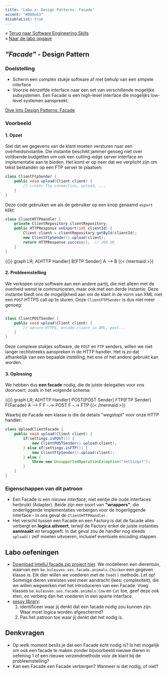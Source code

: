 ```yaml
---
title: 'Labo x: Design Patterns: Facade'
accent: "#008eb3"
disableList: true
---
```


&laquo;&nbsp;[Terug naar Software Engineering Skills](/teaching/ses)<br/>
&raquo;&nbsp;[Naar de labo opgave](#oef)

## _"Facade"_ - Design Pattern

### Doelstelling

* Scherm een complex stukje software af met behulp van een simpele interface
* Voorzie éénzelfde interface naar een set van verschillende mogelijke subsystemen. Een Facade is een high-level interface die mogelijks low-level systemen aanspreekt. 

[Dive Into Design Patterns: Facade](https://sourcemaking.com/design_patterns/facade)

### Voorbeeld

#### 1. Opzet

Stel dat we gegevens van de klant moeten versturen naar een overheidsinstantie. Die instantie beschikt jammer genoeg niet over voldoende budgetten om ook een cutting-edge server interface en implementatie aan te bieden. Het komt er op neer dat we verplicht zijn om tekst bestanden op een FTP server te plaatsen. 

```java
class ClientFtpSender {
    public void upload(Client client) {
        // create ftp connection, upload, ...
    }
}
```

Deze code gebruiken we als de gebruiker op een knop genaamd `export`
 klikt:

```java
class ClientHTTPHandler {
    private ClientRepository clientRepository;
    public HTTPResponse onExport(int clientId) {
        Client client = clientRepository.getById(clientId);
        new ClientFtpSender().upload(client);
        return HTTPResponse.success();  // 200 OK
    }
}
```

{{<mermaid>}}
graph LR;
    A[HTTP Handler]
    B[FTP Sender]
    A --> B
{{< /mermaid >}}

#### 2. Probleemstelling

We verkopen onze software aan een andere partij, die niet alleen met de overheid wenst te communiceren, maar ook met een derde instantie. Deze instantie biedt ons de mogelijkheid aan om de klant in de vorm van XML met een `POST` HTTPS call op te sturen. Onze `ClientFTPSender` is dus niet meer genoeg:

```java

class ClientPOSTSender {
    public void upload(Client client) {
        // secure HTTPS, encode client in XML, post...
    }
}
```

Deze complexe stukjes software, de `POST` en `FTP` senders, willen we niet langer rechtstreeks aanspreken in de HTTP handler. Het is zo dat afhankelijk van een bepaalde instelling, het ene of het andere gebruikt kan worden. 


#### 3. Oplossing

We hebben dus **een facade** nodig, die de juiste delegaties voor ons doorvoert, zoals in het volgende schema:

{{<mermaid>}}
graph LR;
    A[HTTP Handler]
    POST[POST Sender]
    FTP[FTP Sender]
    F{Facade}
    A --> F
    F -.-> POST
    F -.-> FTP
{{< /mermaid >}}


Waarbij de Facade een klasse is die de details "wegstopt" voor onze HTTP handler:

```java
class UploadClientFacade {
    public void upload(Client client) {
        if(settings.isPOST()) {
            new ClientPOSTSender().upload(client);
        } else if(settings.isFTP()) {
            new ClientFtpSender().upload(client);
        } else {
            throw new UnsupportedOperationException("settings?");
        }
    }
}
```

### Eigenschappen van dit patroon

* Een Facade is een _nieuwe interface_, niet eentje die oude interfaces herbruikt (Adapter). Beide zijn een soort van **"wrappers"**, die onderliggende implementaties verbergen voor de hogerliggende interface - in ons geval de `ClientHTTPHandler`.
* Het verschil tussen een Facade en een Factory is dat de facade alles verbergt en **logica uitvoert**, terwijl de Factory enkel de juiste instanties **aanmaakt** en teruggeeft. In dat geval zou de handler nog steeds `upload()` zelf moeten uitvoeren, inclusief eventuele encoding stappen.

## <a name="oef"></a>Labo oefeningen

* [Download IntelliJ facade.zip project hier](/teaching/ses/facade.zip). We modelleren een dierentuin, waarvan een `be.kuleuven.ses.facade.animals.Chicken` een gegeven klasse is. Elk dier willen we voederen met de `feed()` methode. Let op! Sommige dieren vereisten veel meer aandracht (lees: complexiteit), die we willen wegwerken met het introduceren van een Facade. Voeg klasses `be.kuleuven.ses.facade.animals.Cow` en `Cat` toe, geef deze ook eten, en verberg dan het voederen in een aparte interface. 
* [sessy library](/teaching/ses/sessy): 
    1. identificeer waar jij denkt dat een facade nodig zou kunnen zijn. Waar moet logica worden afgeschermd? 
    2. Pas het patroon toe waar jij denkt dat het nodig is. 

## Denkvragen

* Op welk moment beslis je dat een Facade écht nodig is? Is het mogelijk om ook een facade te maken zonder bijvoorbeeld nieuwe dieren in oefening 1 of een nieuwe verzendmethode voor de klant bij de probleemstelling? 
* Kan een Facade een Facade verbergen? Wanneer is dat nodig, of niet?
